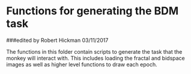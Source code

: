 # Functions for generating the BDM task
###edited by Robert Hickman 03/11/2017

The functions in this folder contain scripts to generate the task that the monkey will interact with. This includes loading the fractal and bidspace images as well as higher level functions to draw each epoch.